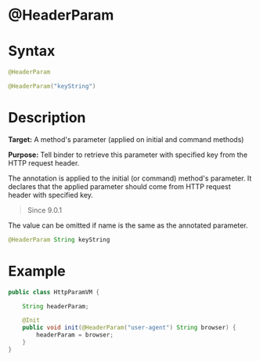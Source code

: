 # @HeaderParam

Syntax
======

``` java
@HeaderParam

@HeaderParam("keyString")
```

Description
===========

**Target:** A method's parameter (applied on initial and command methods)

**Purpose:** Tell binder to retrieve this parameter with specified key from the HTTP request header.

The annotation is applied to the initial (or command) method's parameter. It declares that the applied parameter should come from HTTP request header with specified key.

> Since 9.0.1

The value can be omitted if name is the same as the annotated parameter.
```java
@HeaderParam String keyString
```

Example
=======

``` java
public class HttpParamVM {

    String headerParam;

    @Init
    public void init(@HeaderParam("user-agent") String browser) {
        headerParam = browser;
    }
}
```
